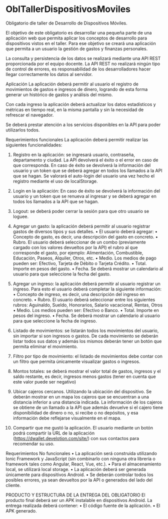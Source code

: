 # OblTallerDispositivosMoviles
Obligatorio dle taller de Desarrollo de Dispositivos Móviles.

El objetivo de este obligatorio es desarrollar una pequeña parte de una aplicación web que permita aplicar los conceptos de desarrollo para dispositivos vistos en el taller.
Para ese objetivo se creará una aplicación que permita a un usuario la gestión de gastos y finanzas personales.

La consulta y persistencia de los datos se realizará mediante una API REST proporcionada por el equipo docente. La API REST no realizará ningún tipo de control de errores, es responsabilidad de los desarrolladores hacer llegar correctamente los datos al servidor.

Aplicación
La aplicación deberá permitir al usuario el registro de movimientos de gastos e ingresos de dinero, logrando de esta forma generar un histórico de gastos y análisis del mismo.

Con cada ingreso la aplicación deberá actualizar los datos estadísticos y métricas en tiempo real, en la misma pantalla y sin la necesidad de refrescar el navegador.

Se deberá prestar atención a los servicios disponibles en la API para poder utilizarlos todos.

Requerimientos funcionales
La aplicación deberá permitir realizar las siguientes funcionalidades:
1. Registro en la aplicación: se ingresará usuario, contraseña, departamento y ciudad. La API devolverá el éxito o el error en caso de que corresponda. En caso de éxito se devolverá la información del usuario y un token que se deberá agregar en todos los llamados a la API que se hagan. Se valorará el auto-login del usuario una vez hecho el registro mediante el uso de localStorage.

2. Login en la aplicación: En caso de éxito se devolverá la información del usuario y un token que se renueva al ingresar y se deberá agregar en todos los llamados a la API que se hagan.

3. Logout: se deberá poder cerrar la sesión para que otro usuario se loguee.

4. Agregar un gasto: la aplicación deberá permitir al usuario registrar gastos de diversos tipos y sus detalles.
• El usuario deberá agregar:
• Concepto de gasto, es decir, una descripción del gasto en concreto.
• Rubro. El usuario deberá seleccionar de un combo (previamente cargado con los valores devueltos por la API) el rubro al que corresponde el gasto, por ejemplo: Alimentación, Combustible, Educación, Paseos, Alquiler, Otros, etc.
• Medio. Los medios de pago pueden ser: Efectivo, Tarjeta de Débito o Tarjeta Crédito.
• Total. Importe en pesos del gasto.
• Fecha. Se deberá mostrar un calendario al usuario para que seleccione la fecha del gasto.

5. Agregar un ingreso: la aplicación deberá permitir al usuario registrar un ingreso. Para esto el usuario deberá completar la siguiente información:
• Concepto de ingreso, es decir, una descripción del ingreso en concreto.
• Rubro. El usuario deberá seleccionar entre los siguientes rubros: Aguinaldo, Sueldo, Honorarios, Salario vacacional, Rentas, Otros
• Medio. Los medios pueden ser: Efectivo o Banco.
• Total. Importe en pesos del ingreso.
• Fecha. Se deberá mostrar un calendario al usuario para que seleccione la fecha de ingreso.

6. Listado de movimientos: se listarán todos los movimientos del usuario, sin importar si son ingresos o gastos. De cada movimiento se deberán listar todos sus datos y además los mismos deberán tener un botón que permita eliminar el movimiento.

7. Filtro por tipo de movimiento: el listado de movimientos debe contar con un filtro que permita únicamente visualizar gastos o ingresos.

8. Montos totales: se deberá mostrar el valor total de gastos, ingresos y el saldo restante, es decir, ingresos menos gastos (tener en cuenta que este valor puede ser negativo)

9. Ubicar cajeros cercanos. Utilizando la ubicación del dispositivo. Se deberán mostrar en un mapa los cajeros que se encuentran a una distancia inferior a una distancia indicada. La información de los cajeros se obtiene de un llamado a la API que además devuelve si el cajero tiene disponibilidad de dinero o no, si recibe o no depósitos, y esa información debe reflejarse visualmente en el mapa.
    
10. Compartir que me gustó la aplicación. El usuario mediante un botón podrá compartir la URL de la aplicación (https://dwallet.develotion.com/site/) con sus contactos para recomendar su uso.

Requerimientos No funcionales
• La aplicación será construida utilizando Ionic Framework y JavaScript (sin combinarlo con ninguna otra librería o framework tales como Angular, React, Vue, etc.).
• Para el almacenamiento local, se utilizará local storage.
• La aplicación deberá ser generada únicamente para dispositivos Android.
• Se deberán controlar todos los posibles errores, ya sean devueltos por la API o generados del lado del cliente.

PRODUCTO Y ESTRUCTURA DE LA ENTREGA DEL OBLIGATORIO
El producto final deberá ser un APK instalable en dispositivos Android.
La entrega realizada deberá contener:
• El código fuente de la aplicación.
• El APK generado.

